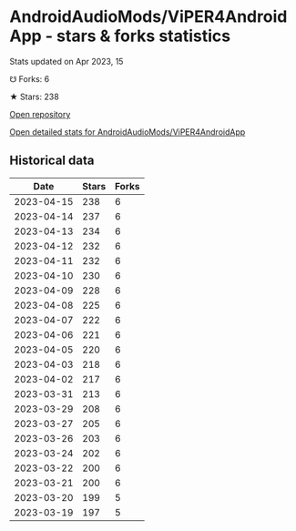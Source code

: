 # AndroidAudioMods/ViPER4AndroidApp - stars & forks statistics

Stats updated on Apr 2023, 15

☋ Forks: 6

★ Stars: 238

[Open repository](https://github.com/AndroidAudioMods/ViPER4AndroidApp)

[Open detailed stats for AndroidAudioMods/ViPER4AndroidApp](https://reviewgithub.com/rep/AndroidAudioMods/ViPER4AndroidApp)

## Historical data
| Date | Stars | Forks |
|------|-------|-------|
| 2023-04-15 | 238 | 6 | 
| 2023-04-14 | 237 | 6 | 
| 2023-04-13 | 234 | 6 | 
| 2023-04-12 | 232 | 6 | 
| 2023-04-11 | 232 | 6 | 
| 2023-04-10 | 230 | 6 | 
| 2023-04-09 | 228 | 6 | 
| 2023-04-08 | 225 | 6 | 
| 2023-04-07 | 222 | 6 | 
| 2023-04-06 | 221 | 6 | 
| 2023-04-05 | 220 | 6 | 
| 2023-04-03 | 218 | 6 | 
| 2023-04-02 | 217 | 6 | 
| 2023-03-31 | 213 | 6 | 
| 2023-03-29 | 208 | 6 | 
| 2023-03-27 | 205 | 6 | 
| 2023-03-26 | 203 | 6 | 
| 2023-03-24 | 202 | 6 | 
| 2023-03-22 | 200 | 6 | 
| 2023-03-21 | 200 | 6 | 
| 2023-03-20 | 199 | 5 | 
| 2023-03-19 | 197 | 5 | 

